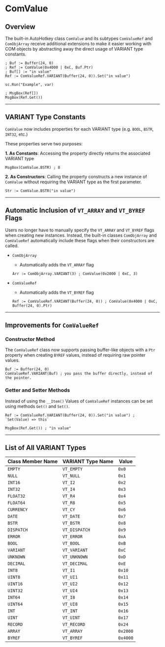 # ComValue

## Overview

The built-in AutoHotkey class `ComValue` and its subtypes `ComValueRef` and
`ComObjArray` receive additional extensions to make it easier working with
COM objects by abstracting away the direct usage of VARIANT type constants.

```ahk
; Buf := Buffer(24, 0)
; Ref := ComValue(0x4000 | 0xC, Buf.Ptr)
; Buf[] := "in value"
Ref := ComValueRef.VARIANT(Buffer(24, 0)).Set("in value")

sc.Run("Example", var)

; MsgBox(Ref[])
MsgBox(Ref.Get())
```

---

## VARIANT Type Constants

`ComValue` now includes properties for each VARIANT type (e.g.
`BOOL`, `BSTR`, `INT32`, etc.)

These properties serve two purposes:

**1. As Constants**: Accessing the property directly returns the associated
VARIANT type

```ahk
MsgBox(ComValue.BSTR) ; 8
```

**2. As Constructors**: Calling the property constructs a new instance of
`ComValue` without requiring the VARIANT type as the first parameter.

```ahk
Str := ComValue.BSTR("in value")
```

---

## Automatic Inclusion of `VT_ARRAY` and `VT_BYREF` Flags

Users no longer have to manually specify the `VT_ARRAY` and `VT_BYREF`
flags when creating new instances. Instead, the built-in classes
`ComObjArray` and `ComValueRef` automatically include these flags when
their constructors are called.

- `ComObjArray`
  - Automatically adds the `VT_ARRAY` flag

  ```ahk
  Arr := ComObjArray.VARIANT(3) ; ComValue(0x2000 | 0xC, 3)
  ```

- `ComValueRef`
  - Automatically adds the `VT_BYREF` flag

  ```ahk
  Ref := ComValueRef.VARIANT(Buffer(24, 0)) ; ComValue(0x4000 | 0xC, Buffer(24, 0).Ptr)
  ```

---

## Improvements for `ComValueRef`

### Constructor Method

The `ComValueRef` class now supports passing buffer-like objects with a `Ptr` property
when creating `BYREF` values, instead of requiring raw pointer values.

```ahk
Buf := Buffer(24, 0)
ComValueRef.VARIANT(Buf) ; you pass the buffer directly, instead of the pointer.
```

### Getter and Setter Methods

Instead of using the `__Item()` Values of `ComValueRef` instances can be set using
methods `Get()` and `Set()`.

```ahk
Ref := ComValueRef.VARIANT(Buffer(24, 0)).Set("in value") ; `Set(Value) => this`

MsgBox(Ref.Get()) ; "in value"
```

---

## List of All VARIANT Types

| Class Member Name       | VARIANT Type Name | Value    |
| ----------------------- | ----------------- | -------- |
| `EMPTY`                 | `VT_EMPTY`        | `0x0`    |
| `NULL`                  | `VT_NULL`         | `0x1`    |
| `INT16`                 | `VT_I2`           | `0x2`    |
| `INT32`                 | `VT_I4`           | `0x3`    |
| `FLOAT32`               | `VT_R4`           | `0x4`    |
| `FLOAT64`               | `VT_R8`           | `0x5`    |
| `CURRENCY`              | `VT_CY`           | `0x6`    |
| `DATE`                  | `VT_DATE`         | `0x7`    |
| `BSTR`                  | `VT_BSTR`         | `0x8`    |
| `DISPATCH`              | `VT_DISPATCH`     | `0x9`    |
| `ERROR`                 | `VT_ERROR`        | `0xA`    |
| `BOOL`                  | `VT_BOOL`         | `0xB`    |
| `VARIANT`               | `VT_VARIANT`      | `0xC`    |
| `UNKNOWN`               | `VT_UNKNOWN`      | `0xD`    |
| `DECIMAL`               | `VT_DECIMAL`      | `0xE`    |
| `INT8`                  | `VT_I1`           | `0x10`   |
| `UINT8`                 | `VT_UI1`          | `0x11`   |
| `UINT16`                | `VT_UI2`          | `0x12`   |
| `UINT32`                | `VT_UI4`          | `0x13`   |
| `INT64`                 | `VT_I8`           | `0x14`   |
| `UINT64`                | `VT_UI8`          | `0x15`   |
| `INT`                   | `VT_INT`          | `0x16`   |
| `UINT`                  | `VT_UINT`         | `0x17`   |
| `RECORD`                | `VT_RECORD`       | `0x24`   |
| `ARRAY`                 | `VT_ARRAY`        | `0x2000` |
| `BYREF`                 | `VT_BYREF`        | `0x4000` |
